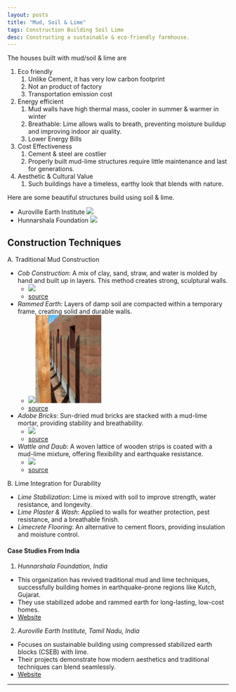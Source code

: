```yaml
---
layout: posts
title: "Mud, Soil & Lime"
tags: Construction Building Soil Lime
desc: Constructing a sustainable & eco-friendly farmhouse.
---
```


The houses built with mud/soil & lime are
1. Eco friendly
      1. Unlike Cement, it has very low carbon footprint
      2.  Not an product of factory
      3. Transportation emission cost
2. Energy efficient
      1. Mud walls have high thermal mass, cooler in summer & warmer in winter
      2. Breathable: Lime allows walls to breath, preventing moisture buildup and
         improving indoor air quality.
      3. Lower Energy Bills
3. Cost Effectiveness
      1. Cement & steel are costlier
      2. Properly built mud-lime structures require little maintenance and last
         for generations.
4. Aesthetic & Cultural Value
      1. Such buildings have a timeless, earthy look that blends with nature.

Here are some beautiful structures build using soil & lime.

* Auroville Earth Institute
    ![](https://files.auroville.org/auroville-org/517fd018-4678-4d3f-afe8-3e5d3cc0f58e.jpg)
* Hunnarshala Foundation
    ![](https://i.pinimg.com/originals/9b/8d/74/9b8d74f55bec8f035ec13230b15965a6.jpg)
## Construction Techniques

A. Traditional Mud Construction
- *Cob Construction*: A mix of clay, sand, straw, and water is molded by hand and
  built up in layers. This method creates strong, sculptural walls.
    - <img src="/blog/assets/images/mud/cob.png" height="200">
    - [source](https://en.wikipedia.org/wiki/Cob_(material))
- *Rammed Earth*: Layers of damp soil are compacted within a temporary frame,
  creating solid and durable walls.
    - <img src="/blog/assets/images/mud/rammed.png" height="200"><img src="/assets/images/mud/rammed1.png" height="200">
    - [source](https://www.greenspec.co.uk/images/web/materials/rammedearth/rammed-earth-technique.jpg)
- *Adobe Bricks*: Sun-dried mud bricks are stacked with a mud-lime mortar,
  providing stability and breathability.
    - <img src="/blog/assets/images/mud/adobe.png" height="200">
    - [source](https://en.wikipedia.org/wiki/Adobe)
- *Wattle and Daub*: A woven lattice of wooden strips is coated with a mud-lime
  mixture, offering flexibility and earthquake resistance.
    - <img src="/blog/assets/images/mud/wattleDaub.png" height="200">
    - [source](https://i.pinimg.com/originals/83/ab/16/83ab1653466445712f3b822df5a79c98.jpg)

B. Lime Integration for Durability
- *Lime Stabilization*: Lime is mixed with soil to improve strength, water
  resistance, and longevity.
- *Lime Plaster & Wash*: Applied to walls for weather protection, pest resistance,
  and a breathable finish.
- *Limecrete Flooring*: An alternative to cement floors, providing insulation and
  moisture control.

#### Case Studies From India
1. *Hunnarshala Foundation, India*
- This organization has revived traditional mud and lime techniques,
  successfully building homes in earthquake-prone regions like Kutch, Gujarat.
- They use stabilized adobe and rammed earth for long-lasting, low-cost homes.
- [Website](https://www.re-thinkingthefuture.com/sustainable-architecture/a7329-hunnarshala-foundation-pioneering-sustainable-architecture-of-regional-india/)

2. *Auroville Earth Institute, Tamil Nadu, India*
- Focuses on sustainable building using compressed stabilized earth blocks
  (CSEB) with lime.
- Their projects demonstrate how modern aesthetics and traditional techniques
  can blend seamlessly.
- [Website](https://auroville.org/page/earth-institute)

---
